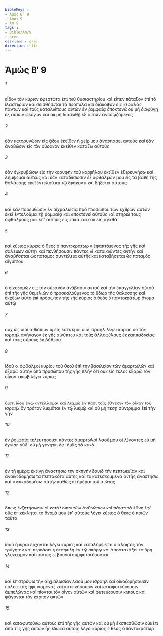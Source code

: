 ```yaml
---
bibleKeys : 
- Ἀμώς Βʹ 9
- Amos 9
- Am 9
tags : 
- Bible/Am/9
- grec
cssclass : grec
direction : ltr
---
```


# Ἀμώς Βʹ 9

###### 1
εἶδον τὸν κύριον ἐφεστῶτα ἐπὶ τοῦ θυσιαστηρίου καὶ εἶπεν πάταξον ἐπὶ τὸ ἱλαστήριον καὶ σεισθήσεται τὰ πρόπυλα καὶ διάκοψον εἰς κεφαλὰς πάντων καὶ τοὺς καταλοίπους αὐτῶν ἐν ῥομφαίᾳ ἀποκτενῶ οὐ μὴ διαφύγῃ ἐξ αὐτῶν φεύγων καὶ οὐ μὴ διασωθῇ ἐξ αὐτῶν ἀνασῳζόμενος
###### 2
ἐὰν κατορυγῶσιν εἰς ᾅδου ἐκεῖθεν ἡ χείρ μου ἀνασπάσει αὐτούς καὶ ἐὰν ἀναβῶσιν εἰς τὸν οὐρανόν ἐκεῖθεν κατάξω αὐτούς
###### 3
ἐὰν ἐγκρυβῶσιν εἰς τὴν κορυφὴν τοῦ καρμήλου ἐκεῖθεν ἐξερευνήσω καὶ λήμψομαι αὐτούς καὶ ἐὰν καταδύσωσιν ἐξ ὀφθαλμῶν μου εἰς τὰ βάθη τῆς θαλάσσης ἐκεῖ ἐντελοῦμαι τῷ δράκοντι καὶ δήξεται αὐτούς
###### 4
καὶ ἐὰν πορευθῶσιν ἐν αἰχμαλωσίᾳ πρὸ προσώπου τῶν ἐχθρῶν αὐτῶν ἐκεῖ ἐντελοῦμαι τῇ ῥομφαίᾳ καὶ ἀποκτενεῖ αὐτούς καὶ στηριῶ τοὺς ὀφθαλμούς μου ἐπ' αὐτοὺς εἰς κακὰ καὶ οὐκ εἰς ἀγαθά
###### 5
καὶ κύριος κύριος ὁ θεὸς ὁ παντοκράτωρ ὁ ἐφαπτόμενος τῆς γῆς καὶ σαλεύων αὐτήν καὶ πενθήσουσιν πάντες οἱ κατοικοῦντες αὐτήν καὶ ἀναβήσεται ὡς ποταμὸς συντέλεια αὐτῆς καὶ καταβήσεται ὡς ποταμὸς αἰγύπτου
###### 6
ὁ οἰκοδομῶν εἰς τὸν οὐρανὸν ἀνάβασιν αὐτοῦ καὶ τὴν ἐπαγγελίαν αὐτοῦ ἐπὶ τῆς γῆς θεμελιῶν ὁ προσκαλούμενος τὸ ὕδωρ τῆς θαλάσσης καὶ ἐκχέων αὐτὸ ἐπὶ πρόσωπον τῆς γῆς κύριος ὁ θεὸς ὁ παντοκράτωρ ὄνομα αὐτῷ
###### 7
οὐχ ὡς υἱοὶ αἰθιόπων ὑμεῖς ἐστε ἐμοί υἱοὶ ισραηλ λέγει κύριος οὐ τὸν ισραηλ ἀνήγαγον ἐκ γῆς αἰγύπτου καὶ τοὺς ἀλλοφύλους ἐκ καππαδοκίας καὶ τοὺς σύρους ἐκ βόθρου
###### 8
ἰδοὺ οἱ ὀφθαλμοὶ κυρίου τοῦ θεοῦ ἐπὶ τὴν βασιλείαν τῶν ἁμαρτωλῶν καὶ ἐξαρῶ αὐτὴν ἀπὸ προσώπου τῆς γῆς πλὴν ὅτι οὐκ εἰς τέλος ἐξαρῶ τὸν οἶκον ιακωβ λέγει κύριος
###### 9
διότι ἰδοὺ ἐγὼ ἐντέλλομαι καὶ λικμιῶ ἐν πᾶσι τοῖς ἔθνεσιν τὸν οἶκον τοῦ ισραηλ ὃν τρόπον λικμᾶται ἐν τῷ λικμῷ καὶ οὐ μὴ πέσῃ σύντριμμα ἐπὶ τὴν γῆν
###### 10
ἐν ῥομφαίᾳ τελευτήσουσι πάντες ἁμαρτωλοὶ λαοῦ μου οἱ λέγοντες οὐ μὴ ἐγγίσῃ οὐδ' οὐ μὴ γένηται ἐφ' ἡμᾶς τὰ κακά
###### 11
ἐν τῇ ἡμέρᾳ ἐκείνῃ ἀναστήσω τὴν σκηνὴν δαυιδ τὴν πεπτωκυῖαν καὶ ἀνοικοδομήσω τὰ πεπτωκότα αὐτῆς καὶ τὰ κατεσκαμμένα αὐτῆς ἀναστήσω καὶ ἀνοικοδομήσω αὐτὴν καθὼς αἱ ἡμέραι τοῦ αἰῶνος
###### 12
ὅπως ἐκζητήσωσιν οἱ κατάλοιποι τῶν ἀνθρώπων καὶ πάντα τὰ ἔθνη ἐφ' οὓς ἐπικέκληται τὸ ὄνομά μου ἐπ' αὐτούς λέγει κύριος ὁ θεὸς ὁ ποιῶν ταῦτα
###### 13
ἰδοὺ ἡμέραι ἔρχονται λέγει κύριος καὶ καταλήμψεται ὁ ἀλοητὸς τὸν τρύγητον καὶ περκάσει ἡ σταφυλὴ ἐν τῷ σπόρῳ καὶ ἀποσταλάξει τὰ ὄρη γλυκασμόν καὶ πάντες οἱ βουνοὶ σύμφυτοι ἔσονται
###### 14
καὶ ἐπιστρέψω τὴν αἰχμαλωσίαν λαοῦ μου ισραηλ καὶ οἰκοδομήσουσιν πόλεις τὰς ἠφανισμένας καὶ κατοικήσουσιν καὶ καταφυτεύσουσιν ἀμπελῶνας καὶ πίονται τὸν οἶνον αὐτῶν καὶ φυτεύσουσιν κήπους καὶ φάγονται τὸν καρπὸν αὐτῶν
###### 15
καὶ καταφυτεύσω αὐτοὺς ἐπὶ τῆς γῆς αὐτῶν καὶ οὐ μὴ ἐκσπασθῶσιν οὐκέτι ἀπὸ τῆς γῆς αὐτῶν ἧς ἔδωκα αὐτοῖς λέγει κύριος ὁ θεὸς ὁ παντοκράτωρ
